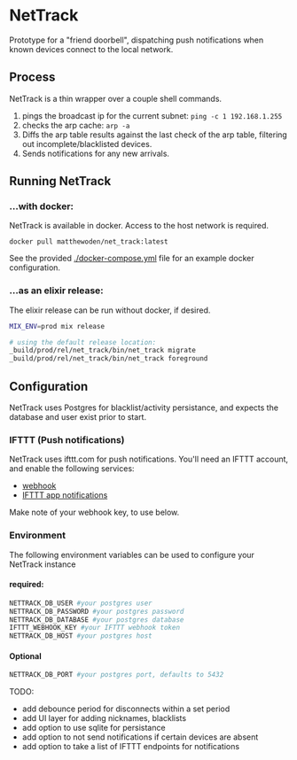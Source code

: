 # NetTrack

Prototype for a "friend doorbell", dispatching push notifications when known devices
connect to the local network.

## Process
NetTrack is a thin wrapper over a couple shell commands.

1. pings the broadcast ip for the current subnet: `ping -c 1 192.168.1.255`
2. checks the arp cache: `arp -a`
3. Diffs the arp table results against the last check of the arp table, filtering out incomplete/blacklisted devices.
4. Sends notifications for any new arrivals.

## Running NetTrack

### ...with docker:

NetTrack is available in docker. Access to the host network is required.

```
docker pull matthewoden/net_track:latest
```

See the provided [./docker-compose.yml](./docker-compose.yml) file
for an example docker configuration.

### ...as an elixir release:

The elixir release can be run without docker, if desired.

```bash
MIX_ENV=prod mix release

# using the default release location:
_build/prod/rel/net_track/bin/net_track migrate
_build/prod/rel/net_track/bin/net_track foreground
```

## Configuration

NetTrack uses Postgres for blacklist/activity persistance, and expects the
database and user exist prior to start.

### IFTTT (Push notifications)

NetTrack uses ifttt.com for push notifications. You'll need an IFTTT account,
and enable the following services:

- [webhook](https://ifttt.com/maker_webhooks)
- [IFTTT app notifications](https://ifttt.com/services/if_notifications)

Make note of your webhook key, to use below.

### Environment

The following environment variables can be used to configure your NetTrack instance

#### required:

```bash
NETTRACK_DB_USER #your postgres user
NETTRACK_DB_PASSWORD #your postgres password
NETTRACK_DB_DATABASE #your postgres database
IFTTT_WEBHOOK_KEY #your IFTTT webhook token
NETTRACK_DB_HOST #your postgres host
```

#### Optional

```bash
NETTRACK_DB_PORT #your postgres port, defaults to 5432
```

TODO:

- add debounce period for disconnects within a set period
- add UI layer for adding nicknames, blacklists
- add option to use sqlite for persistance
- add option to not send notifications if certain devices are absent
- add option to take a list of IFTTT endpoints for notifications 
